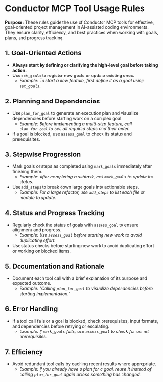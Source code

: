# Conductor MCP Tool Usage Rules

**Purpose:**
These rules guide the use of Conductor MCP tools for effective, goal-oriented project management in AI-assisted coding environments. They ensure clarity, efficiency, and best practices when working with goals, plans, and progress tracking.

## 1. Goal-Oriented Actions
- **Always start by defining or clarifying the high-level goal before taking action.**
- Use `set_goals` to register new goals or update existing ones.
  - *Example: To start a new feature, first define it as a goal using `set_goals`.*

## 2. Planning and Dependencies
- Use `plan_for_goal` to generate an execution plan and visualize dependencies before starting work on a complex goal.
  - *Example: Before implementing a multi-step feature, call `plan_for_goal` to see all required steps and their order.*
- If a goal is blocked, use `assess_goal` to check its status and prerequisites.

## 3. Stepwise Progression
- Mark goals or steps as completed using `mark_goals` immediately after finishing them.
  - *Example: After completing a subtask, call `mark_goals` to update its status.*
- Use `add_steps` to break down large goals into actionable steps.
  - *Example: For a large refactor, use `add_steps` to list each file or module to update.*

## 4. Status and Progress Tracking
- Regularly check the status of goals with `assess_goal` to ensure alignment and progress.
  - *Example: Use `assess_goal` before starting new work to avoid duplicating effort.*
- Use status checks before starting new work to avoid duplicating effort or working on blocked items.

## 5. Documentation and Rationale
- Document each tool call with a brief explanation of its purpose and expected outcome.
  - *Example: "Calling `plan_for_goal` to visualize dependencies before starting implementation."*

## 6. Error Handling
- If a tool call fails or a goal is blocked, check prerequisites, input formats, and dependencies before retrying or escalating.
  - *Example: If `mark_goals` fails, use `assess_goal` to check for unmet prerequisites.*

## 7. Efficiency
- Avoid redundant tool calls by caching recent results where appropriate.
  - *Example: If you already have a plan for a goal, reuse it instead of calling `plan_for_goal` again unless something has changed.*
